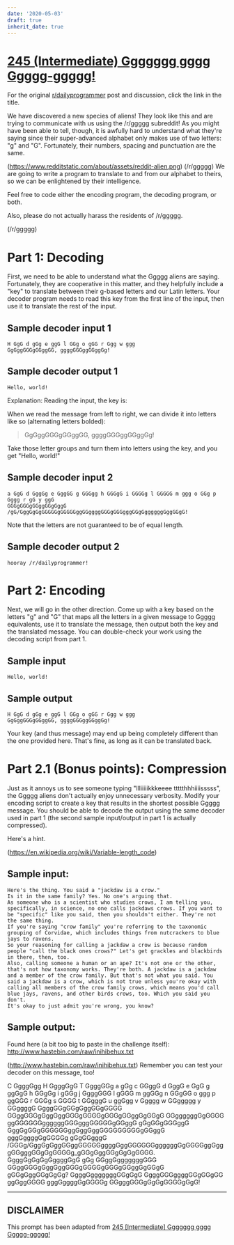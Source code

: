 ```yaml
---
date: '2020-05-03'
draft: true
inherit_date: true
---
```


# [245 (Intermediate) Ggggggg gggg Ggggg-ggggg!](https://www.reddit.com/r/dailyprogrammer/comments/3x3hqa/20151216_challenge_245_intermediate_ggggggg_gggg/)

For the original [r/dailyprogrammer](https://www.reddit.com/r/dailyprogrammer/) post and discussion, click the link in the title.

We have discovered a new species of aliens! They look like this and are trying to communicate with us using the /r/ggggg subreddit! As you might have been able to tell, though, it is awfully hard to understand what they're saying since their super-advanced alphabet only makes use of two letters: "g" and "G". Fortunately, their numbers, spacing and punctuation are the same.

(https://www.redditstatic.com/about/assets/reddit-alien.png)
(/r/ggggg)
We are going to write a program to translate to and from our alphabet to theirs, so we can be enlightened by their intelligence.

Feel free to code either the encoding program, the decoding program, or both.

Also, please do not actually harass the residents of /r/ggggg.

(/r/ggggg)
# Part 1: Decoding
First, we need to be able to understand what the Ggggg aliens are saying. Fortunately, they are cooperative in this matter, and they helpfully include a "key" to translate between their g-based letters and our Latin letters. Your decoder program needs to read this key from the first line of the input, then use it to translate the rest of the input.

## Sample decoder input 1

```
H GgG d gGg e ggG l GGg o gGG r Ggg w ggg
GgGggGGGgGGggGG, ggggGGGggGGggGg!
```
## Sample decoder output 1

```
Hello, world!
```
Explanation: Reading the input, the key is:

When we read the message from left to right, we can divide it into letters like so (alternating letters bolded):

> GgGggGGGgGGggGG, ggggGGGggGGggGg!

Take those letter groups and turn them into letters using the key, and you get "Hello, world!"

## Sample decoder input 2

```
a GgG d GggGg e GggGG g GGGgg h GGGgG i GGGGg l GGGGG m ggg o GGg p Gggg r gG y ggG
GGGgGGGgGGggGGgGggG /gG/GggGgGgGGGGGgGGGGGggGGggggGGGgGGGgggGGgGggggggGggGGgG!
```
Note that the letters are not guaranteed to be of equal length.

## Sample decoder output 2

```
hooray /r/dailyprogrammer!
```
# Part 2: Encoding
Next, we will go in the other direction. Come up with a key based on the letters "g" and "G" that maps all the letters in a given message to Ggggg equivalents, use it to translate the message, then output both the key and the translated message. You can double-check your work using the decoding script from part 1.

## Sample input

```
Hello, world!
```
## Sample output

```
H GgG d gGg e ggG l GGg o gGG r Ggg w ggg
GgGggGGGgGGggGG, ggggGGGggGGggGg!
```
Your key (and thus message) may end up being completely different than the one provided here. That's fine, as long as it can be translated back.

# Part 2.1 (Bonus points): Compression
Just as it annoys us to see someone typing "llliiiiikkkeeee ttttthhhiiiisssss", the Ggggg aliens don't actually enjoy unnecessary verbosity. Modify your encoding script to create a key that results in the shortest possible Ggggg message. You should be able to decode the output using the same decoder used in part 1 (the second sample input/output in part 1 is actually compressed).

Here's a hint. 

(https://en.wikipedia.org/wiki/Variable-length_code)
## Sample input:

```
Here's the thing. You said a "jackdaw is a crow."
Is it in the same family? Yes. No one's arguing that.
As someone who is a scientist who studies crows, I am telling you, specifically, in science, no one calls jackdaws crows. If you want to be "specific" like you said, then you shouldn't either. They're not the same thing.
If you're saying "crow family" you're referring to the taxonomic grouping of Corvidae, which includes things from nutcrackers to blue jays to ravens.
So your reasoning for calling a jackdaw a crow is because random people "call the black ones crows?" Let's get grackles and blackbirds in there, then, too.
Also, calling someone a human or an ape? It's not one or the other, that's not how taxonomy works. They're both. A jackdaw is a jackdaw and a member of the crow family. But that's not what you said. You said a jackdaw is a crow, which is not true unless you're okay with calling all members of the crow family crows, which means you'd call blue jays, ravens, and other birds crows, too. Which you said you don't.
It's okay to just admit you're wrong, you know?
```
## Sample output:
Found here (a bit too big to paste in the challenge itself): http://www.hastebin.com/raw/inihibehux.txt

(http://www.hastebin.com/raw/inihibehux.txt)
Remember you can test your decoder on this message, too!

C GgggGgg H GgggGgG T GgggGGg a gGg c GGggG d GggG e GgG g ggGgG h GGgGg i gGGg j GgggGGG l gGGG m ggGGg n GGgGG o ggg p ggGGG r GGGg s GGGG t GGgggG u ggGgg v Ggggg w GGggggg y GGggggG
GgggGGgGGgGggGGgGGGG GGggGGGgGggGggGGGgGGGGgGGGgGGggGgGGgG GGggggggGgGGGG ggGGGGGGggggggGGGgggGGGGGgGGggG gGgGGgGGGggG GggGgGGgGGGGGGggGggGggGGGGGGGGGgGGggG gggGggggGgGGGGg gGgGGgggG /GGGg/GggGgGggGGggGGGGGggggGggGGGGGGggggggGgGGGGggGgggGGgggGGgGgGGGGg_gGGgGggGGgGgGgGGGG. GgggGgGgGgGggggGgG gGg GGggGgggggggGGG GGggGGGgGggGggGGGgGGGGgGGGgGGggGgGGgG gGGgGggGGgGgGg? GgggGgggggggGGgGgG GgggGGGggggGGgGGgGG ggGggGGGG gggGggggGgGGGGg GGgggGGGgGgGgGGGGgGgG!


----
## **DISCLAIMER**
This prompt has been adapted from [245 [Intermediate] Ggggggg gggg Ggggg-ggggg!](https://www.reddit.com/r/dailyprogrammer/comments/3x3hqa/20151216_challenge_245_intermediate_ggggggg_gggg/
)
